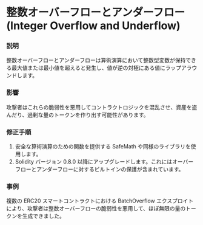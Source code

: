 # 整数オーバーフローとアンダーフロー (Integer Overflow and Underflow)

### 説明
整数オーバーフローとアンダーフローは算術演算において整数型変数が保持できる最大値または最小値を超えると発生し、値が逆の対極にある値にラップアラウンドします。

### 影響
攻撃者はこれらの脆弱性を悪用してコントラクトロジックを混乱させ、資産を盗んだり、過剰な量のトークンを作り出す可能性があります。

### 修正手順
1. 安全な算術演算のための関数を提供する SafeMath や同様のライブラリを使用します。
2. Solidity バージョン 0.8.0 以降にアップグレードします。これにはオーバーフローとアンダーフローに対するビルトインの保護が含まれています。

### 事例
複数の ERC20 スマートコントラクトにおける BatchOverflow エクスプロイトにより、攻撃者は整数オーバーフローの脆弱性を悪用して、ほぼ無限の量のトークンを生成できました。
